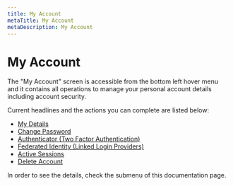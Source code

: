 ```yaml
---
title: My Account
metaTitle: My Account
metaDescription: My Account
---
```


# My Account

The "My Account" screen is accessible from the bottom left hover menu and it contains all operations to manage your personal account details including account security.

Current headlines and the actions you can complete are listed below:

- [My Details](/account/my-account/account-management/my-details)
- [Change Password](/account/my-account/account-management/change-password)
- [Authenticator (Two Factor Authentication)](/account/my-account/account-management/authenticator-two-factor-authentication)
- [Federated Identity (Linked Login Providers)](/account/my-account/account-management/federated-identity-linked-login-providers)
- [Active Sessions](/account/my-account/account-management/active-sessions)
- [Delete Account](/account/my-account/account-management/delete-account)

In order to see the details, check the submenu of this documentation page.
